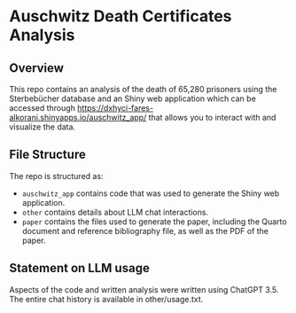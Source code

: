 # Auschwitz Death Certificates Analysis

## Overview

This repo contains an analysis of the death of 65,280 prisoners using the Sterbebücher database and an Shiny web application which can be accessed through https://dxhyci-fares-alkorani.shinyapps.io/auschwitz_app/ that allows you to interact with and visualize the data.


## File Structure

The repo is structured as:

-   `auschwitz_app` contains code that was used to generate the Shiny web application.
-   `other` contains details about LLM chat interactions.
-   `paper` contains the files used to generate the paper, including the Quarto document and reference bibliography file, as well as the PDF of the paper. 


## Statement on LLM usage

Aspects of the code and written analysis were written using ChatGPT 3.5. The entire chat history is available in other/usage.txt.
